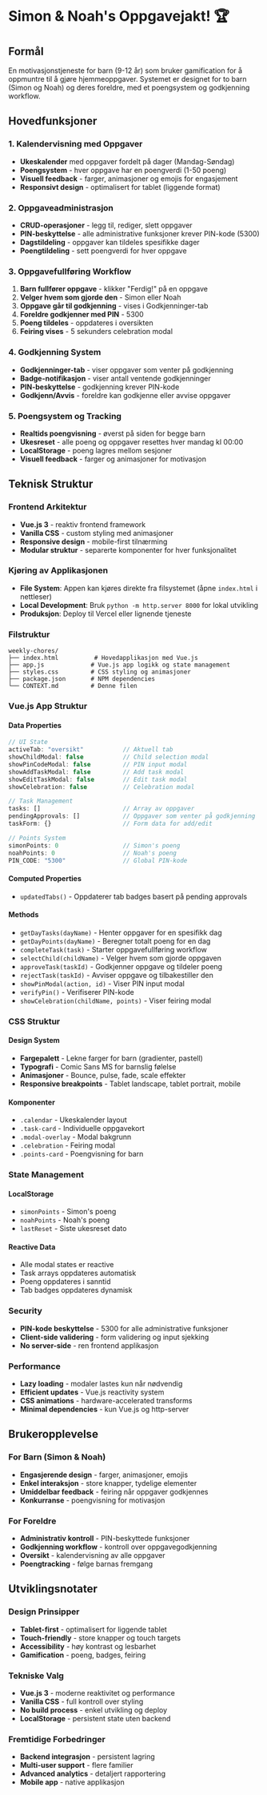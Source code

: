 # Simon & Noah's Oppgavejakt! 🏆

## Formål
En motivasjonstjeneste for barn (9-12 år) som bruker gamification for å oppmuntre til å gjøre hjemmeoppgaver. Systemet er designet for to barn (Simon og Noah) og deres foreldre, med et poengsystem og godkjenning workflow.

## Hovedfunksjoner

### 1. Kalendervisning med Oppgaver
- **Ukeskalender** med oppgaver fordelt på dager (Mandag-Søndag)
- **Poengsystem** - hver oppgave har en poengverdi (1-50 poeng)
- **Visuell feedback** - farger, animasjoner og emojis for engasjement
- **Responsivt design** - optimalisert for tablet (liggende format)

### 2. Oppgaveadministrasjon
- **CRUD-operasjoner** - legg til, rediger, slett oppgaver
- **PIN-beskyttelse** - alle administrative funksjoner krever PIN-kode (5300)
- **Dagstildeling** - oppgaver kan tildeles spesifikke dager
- **Poengtildeling** - sett poengverdi for hver oppgave

### 3. Oppgavefullføring Workflow
1. **Barn fullfører oppgave** - klikker "Ferdig!" på en oppgave
2. **Velger hvem som gjorde den** - Simon eller Noah
3. **Oppgave går til godkjenning** - vises i Godkjenninger-tab
4. **Foreldre godkjenner med PIN** - 5300
5. **Poeng tildeles** - oppdateres i oversikten
6. **Feiring vises** - 5 sekunders celebration modal

### 4. Godkjenning System
- **Godkjenninger-tab** - viser oppgaver som venter på godkjenning
- **Badge-notifikasjon** - viser antall ventende godkjenninger
- **PIN-beskyttelse** - godkjenning krever PIN-kode
- **Godkjenn/Avvis** - foreldre kan godkjenne eller avvise oppgaver

### 5. Poengsystem og Tracking
- **Realtids poengvisning** - øverst på siden for begge barn
- **Ukesreset** - alle poeng og oppgaver resettes hver mandag kl 00:00
- **LocalStorage** - poeng lagres mellom sesjoner
- **Visuell feedback** - farger og animasjoner for motivasjon

## Teknisk Struktur

### Frontend Arkitektur
- **Vue.js 3** - reaktiv frontend framework
- **Vanilla CSS** - custom styling med animasjoner
- **Responsive design** - mobile-first tilnærming
- **Modular struktur** - separerte komponenter for hver funksjonalitet

### Kjøring av Applikasjonen
- **File System**: Appen kan kjøres direkte fra filsystemet (åpne `index.html` i nettleser)
- **Local Development**: Bruk `python -m http.server 8000` for lokal utvikling
- **Produksjon**: Deploy til Vercel eller lignende tjeneste

### Filstruktur
```
weekly-chores/
├── index.html          # Hovedapplikasjon med Vue.js
├── app.js             # Vue.js app logikk og state management
├── styles.css         # CSS styling og animasjoner
├── package.json       # NPM dependencies
└── CONTEXT.md         # Denne filen
```

### Vue.js App Struktur

#### Data Properties
```javascript
// UI State
activeTab: "oversikt"           // Aktuell tab
showChildModal: false           // Child selection modal
showPinCodeModal: false         // PIN input modal
showAddTaskModal: false         // Add task modal
showEditTaskModal: false        // Edit task modal
showCelebration: false          // Celebration modal

// Task Management
tasks: []                       // Array av oppgaver
pendingApprovals: []            // Oppgaver som venter på godkjenning
taskForm: {}                    // Form data for add/edit

// Points System
simonPoints: 0                  // Simon's poeng
noahPoints: 0                   // Noah's poeng
PIN_CODE: "5300"                // Global PIN-kode
```

#### Computed Properties
- `updatedTabs()` - Oppdaterer tab badges basert på pending approvals

#### Methods
- `getDayTasks(dayName)` - Henter oppgaver for en spesifikk dag
- `getDayPoints(dayName)` - Beregner totalt poeng for en dag
- `completeTask(task)` - Starter oppgavefullføring workflow
- `selectChild(childName)` - Velger hvem som gjorde oppgaven
- `approveTask(taskId)` - Godkjenner oppgave og tildeler poeng
- `rejectTask(taskId)` - Avviser oppgave og tilbakestiller den
- `showPinModal(action, id)` - Viser PIN input modal
- `verifyPin()` - Verifiserer PIN-kode
- `showCelebration(childName, points)` - Viser feiring modal

### CSS Struktur

#### Design System
- **Fargepalett** - Lekne farger for barn (gradienter, pastell)
- **Typografi** - Comic Sans MS for barnslig følelse
- **Animasjoner** - Bounce, pulse, fade, scale effekter
- **Responsive breakpoints** - Tablet landscape, tablet portrait, mobile

#### Komponenter
- `.calendar` - Ukeskalender layout
- `.task-card` - Individuelle oppgavekort
- `.modal-overlay` - Modal bakgrunn
- `.celebration` - Feiring modal
- `.points-card` - Poengvisning for barn

### State Management

#### LocalStorage
- `simonPoints` - Simon's poeng
- `noahPoints` - Noah's poeng
- `lastReset` - Siste ukesreset dato

#### Reactive Data
- Alle modal states er reactive
- Task arrays oppdateres automatisk
- Poeng oppdateres i sanntid
- Tab badges oppdateres dynamisk

### Security
- **PIN-kode beskyttelse** - 5300 for alle administrative funksjoner
- **Client-side validering** - form validering og input sjekking
- **No server-side** - ren frontend applikasjon

### Performance
- **Lazy loading** - modaler lastes kun når nødvendig
- **Efficient updates** - Vue.js reactivity system
- **CSS animations** - hardware-accelerated transforms
- **Minimal dependencies** - kun Vue.js og http-server

## Brukeropplevelse

### For Barn (Simon & Noah)
- **Engasjerende design** - farger, animasjoner, emojis
- **Enkel interaksjon** - store knapper, tydelige elementer
- **Umiddelbar feedback** - feiring når oppgaver godkjennes
- **Konkurranse** - poengvisning for motivasjon

### For Foreldre
- **Administrativ kontroll** - PIN-beskyttede funksjoner
- **Godkjenning workflow** - kontroll over oppgavegodkjenning
- **Oversikt** - kalendervisning av alle oppgaver
- **Poengtracking** - følge barnas fremgang

## Utviklingsnotater

### Design Prinsipper
- **Tablet-first** - optimalisert for liggende tablet
- **Touch-friendly** - store knapper og touch targets
- **Accessibility** - høy kontrast og lesbarhet
- **Gamification** - poeng, badges, feiring

### Tekniske Valg
- **Vue.js 3** - moderne reaktivitet og performance
- **Vanilla CSS** - full kontroll over styling
- **No build process** - enkel utvikling og deploy
- **LocalStorage** - persistent state uten backend

### Fremtidige Forbedringer
- **Backend integrasjon** - persistent lagring
- **Multi-user support** - flere familier
- **Advanced analytics** - detaljert rapportering
- **Mobile app** - native applikasjon
